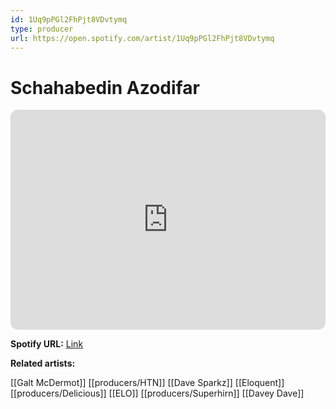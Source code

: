 ```yaml
---
id: 1Uq9pPGl2FhPjt8VDvtymq
type: producer
url: https://open.spotify.com/artist/1Uq9pPGl2FhPjt8VDvtymq
---
```

# Schahabedin Azodifar

<iframe style="border-radius:12px" src="https://open.spotify.com/embed/artist/1Uq9pPGl2FhPjt8VDvtymq" width="100%" height="352" frameBorder="0" allowfullscreen="" allow="autoplay; clipboard-write; encrypted-media; fullscreen; picture-in-picture" loading="lazy"></iframe>

**Spotify URL:** [Link](https://open.spotify.com/artist/1Uq9pPGl2FhPjt8VDvtymq)

**Related artists:**

[[Galt McDermot]]
[[producers/HTN]]
[[Dave Sparkz]]
[[Eloquent]]
[[producers/Delicious]]
[[ELO]]
[[producers/Superhirn]]
[[Davey Dave]]
